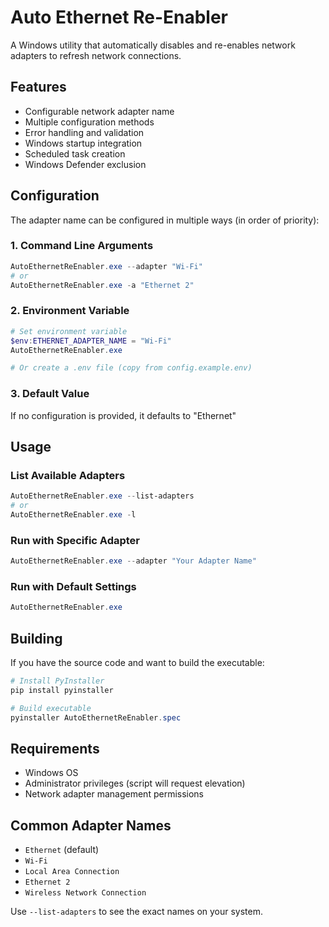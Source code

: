 # Auto Ethernet Re-Enabler

A Windows utility that automatically disables and re-enables network adapters to refresh network connections.

## Features

- Configurable network adapter name
- Multiple configuration methods
- Error handling and validation
- Windows startup integration
- Scheduled task creation
- Windows Defender exclusion

## Configuration

The adapter name can be configured in multiple ways (in order of priority):

### 1. Command Line Arguments
```powershell
AutoEthernetReEnabler.exe --adapter "Wi-Fi"
# or
AutoEthernetReEnabler.exe -a "Ethernet 2"
```

### 2. Environment Variable
```powershell
# Set environment variable
$env:ETHERNET_ADAPTER_NAME = "Wi-Fi"
AutoEthernetReEnabler.exe

# Or create a .env file (copy from config.example.env)
```

### 3. Default Value
If no configuration is provided, it defaults to "Ethernet"

## Usage

### List Available Adapters
```powershell
AutoEthernetReEnabler.exe --list-adapters
# or
AutoEthernetReEnabler.exe -l
```

### Run with Specific Adapter
```powershell
AutoEthernetReEnabler.exe --adapter "Your Adapter Name"
```

### Run with Default Settings
```powershell
AutoEthernetReEnabler.exe
```

## Building

If you have the source code and want to build the executable:

```powershell
# Install PyInstaller
pip install pyinstaller

# Build executable
pyinstaller AutoEthernetReEnabler.spec
```

## Requirements

- Windows OS
- Administrator privileges (script will request elevation)
- Network adapter management permissions

## Common Adapter Names

- `Ethernet` (default)
- `Wi-Fi`
- `Local Area Connection`
- `Ethernet 2`
- `Wireless Network Connection`

Use `--list-adapters` to see the exact names on your system.
